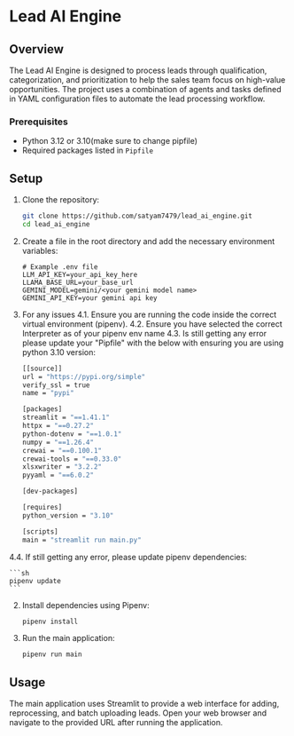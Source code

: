 # Lead AI Engine

## Overview

The Lead AI Engine is designed to process leads through qualification, categorization, and prioritization to help the sales team focus on high-value opportunities. The project uses a combination of agents and tasks defined in YAML configuration files to automate the lead processing workflow.

### Prerequisites

- Python 3.12 or 3.10(make sure to change pipfile)
- Required packages listed in `Pipfile`

## Setup

1. Clone the repository:

    ```sh
    git clone https://github.com/satyam7479/lead_ai_engine.git
    cd lead_ai_engine
    ```

2. Create a  file in the root directory and add the necessary environment variables:

    ```env
    # Example .env file
    LLM_API_KEY=your_api_key_here
    LLAMA_BASE_URL=your_base_url
    GEMINI_MODEL=gemini/<your gemini model name>
    GEMINI_API_KEY=your gemini api key
    ```
4. For any issues
4.1. Ensure you are running the code inside the correct virtual environment (pipenv).
4.2. Ensure you have selected the correct Interpreter as of your pipenv env name
4.3. Is still getting any error please update your "Pipfile" with the below with ensuring you are using python 3.10 version:

    ```sh
    [[source]]
    url = "https://pypi.org/simple"
    verify_ssl = true
    name = "pypi"

    [packages]
    streamlit = "==1.41.1"
    httpx = "==0.27.2"
    python-dotenv = "==1.0.1"
    numpy = "==1.26.4"
    crewai = "==0.100.1"
    crewai-tools = "==0.33.0"
    xlsxwriter = "3.2.2"
    pyyaml = "==6.0.2"

    [dev-packages]

    [requires]
    python_version = "3.10"

    [scripts]
    main = "streamlit run main.py"
    ```

4.4. If still getting any error, please update pipenv dependencies:

    ```sh
    pipenv update
    ```
2. Install dependencies using Pipenv:

    ```sh
    pipenv install
    ```

3. Run the main application:

    ```sh
    pipenv run main
    ```

## Usage
The main application uses Streamlit to provide a web interface for adding, reprocessing, and batch uploading leads. Open your web browser and navigate to the provided URL after running the application.
